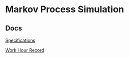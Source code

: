 # Markov Process Simulation

## Docs 

[Specifications](https://github.com/volatilequark/ot-harjoitustyo/blob/master/docs/vaatimusmaarittely.md)

[Work Hour Record](https://github.com/volatilequark/ot-harjoitustyo/blob/master/docs/workhours.md)

